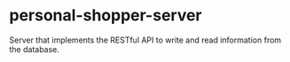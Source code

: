 personal-shopper-server
=======================

Server that implements the RESTful API to write and read information from the database.
